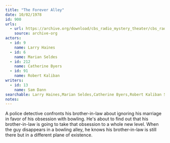 ```yaml
---
title: "The Forever Alley"
date: 10/02/1978
id: 900
urls: 
  - url: https://archive.org/download/cbs_radio_mystery_theater/cbs_radio_mystery_theater-0851-0900.zip/cbs_radio_mystery_theater-0851-0900%2Fcbsrmt_0900_the_forever_alley.mp3
    source: archive-org
actors:  
  - id: 9
    name: Larry Haines  
  - id: 6
    name: Marian Seldes  
  - id: 212
    name: Catherine Byers  
  - id: 91
    name: Robert Kaliban
writers:  
  - id: 13
    name: Sam Dann
searchable: Larry Haines,Marian Seldes,Catherine Byers,Robert Kaliban Sam Dann
notes:  
---
```

A police detective confronts his brother-in-law about ignoring his marriage in favor of his obsession with bowling. He's about to find out that his brother-in-law is going to take that obsession to a whole new level. When the guy disappears in a bowling alley, he knows his brother-in-law is still there but in a different plane of existence.